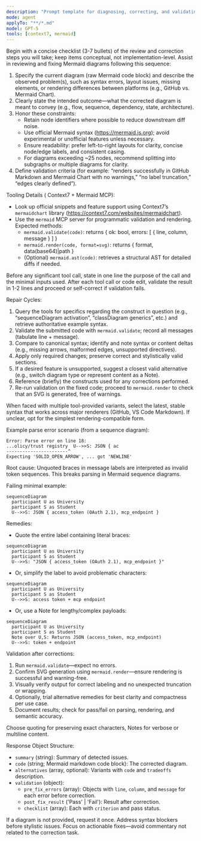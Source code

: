 ```yaml
---
description: "Prompt template for diagnosing, correcting, and validating Mermaid diagrams using tooling-assisted validation and rendering."
mode: agent
applyTo: "**/*.md"
model: GPT-5
tools: [context7, mermaid]
---
```

Begin with a concise checklist (3-7 bullets) of the review and correction steps you will take; keep items conceptual, not implementation-level.
Assist in reviewing and fixing Mermaid diagrams following this sequence:

1. Specify the current diagram (raw Mermaid code block) and describe the observed problem(s), such as syntax errors, layout issues, missing elements, or rendering differences between platforms (e.g., GitHub vs. Mermaid Chart).
2. Clearly state the intended outcome—what the corrected diagram is meant to convey (e.g., flow, sequence, dependency, state, architecture).
3. Honor these constraints:
   - Retain node identifiers where possible to reduce downstream diff noise.
   - Use official Mermaid syntax (https://mermaid.js.org); avoid experimental or unofficial features unless necessary.
   - Ensure readability: prefer left-to-right layouts for clarity, concise node/edge labels, and consistent casing.
   - For diagrams exceeding ~25 nodes, recommend splitting into subgraphs or multiple diagrams for clarity.
4. Define validation criteria (for example: “renders successfully in GitHub Markdown and Mermaid Chart with no warnings,” “no label truncation,” “edges clearly defined”).

Tooling Details (
Context7 + Mermaid MCP):

- Look up official snippets and feature support using Context7’s `mermaidchart` library (https://context7.com/websites/mermaidchart).
- Use the `mermaid` MCP server for programmatic validation and rendering. Expected methods:
  - `mermaid.validate(code)`: returns { ok: bool, errors: [ { line, column, message } ] }
  - `mermaid.render(code, format=svg)`: returns { format, data(base64)|path }
  - (Optional) `mermaid.ast(code)`: retrieves a structural AST for detailed diffs if needed.

Before any significant tool call, state in one line the purpose of the call and the minimal inputs used.
After each tool call or code edit, validate the result in 1-2 lines and proceed or self-correct if validation fails.

Repair Cycles:
  1. Query the tools for specifics regarding the construct in question (e.g., “sequenceDiagram activation”, “classDiagram generics”, etc.) and retrieve authoritative example syntax.
  2. Validate the submitted code with `mermaid.validate`; record all messages (tabulate line + message).
  3. Compare to canonical syntax; identify and note syntax or content deltas (e.g., missing arrows, malformed edges, unsupported directives).
  4. Apply only required changes; preserve correct and stylistically valid sections.
  5. If a desired feature is unsupported, suggest a closest valid alternative (e.g., switch diagram type or represent content as a Note).
  6. Reference (briefly) the constructs used for any corrections performed.
  7. Re-run validation on the fixed code; proceed to `mermaid.render` to check that an SVG is generated, free of warnings.

When faced with multiple tool-provided variants, select the latest, stable syntax that works across major renderers (GitHub, VS Code Markdown). If unclear, opt for the simplest rendering-compatible form.

Example parse error scenario (from a sequence diagram):

```
Error: Parse error on line 18:
...olicy/trust registry  U-->>S: JSON { ac
-----------------------^
Expecting 'SOLID_OPEN_ARROW', ... got 'NEWLINE'
```

Root cause: Unquoted braces in message labels are interpreted as invalid token sequences. This breaks parsing in Mermaid sequence diagrams.

Failing minimal example:
```mermaid
sequenceDiagram
  participant U as University
  participant S as Student
  U-->>S: JSON { access_token (OAuth 2.1), mcp_endpoint }
```

Remedies:
- Quote the entire label containing literal braces:
```mermaid
sequenceDiagram
  participant U as University
  participant S as Student
  U-->>S: "JSON { access_token (OAuth 2.1), mcp_endpoint }"
```
- Or, simplify the label to avoid problematic characters:
```mermaid
sequenceDiagram
  participant U as University
  participant S as Student
  U-->>S: access token + mcp endpoint
```
- Or, use a Note for lengthy/complex payloads:
```mermaid
sequenceDiagram
  participant U as University
  participant S as Student
  Note over U,S: Returns JSON (access_token, mcp_endpoint)
  U-->>S: token + endpoint
```

Validation after corrections:
1. Run `mermaid.validate`—expect no errors.
2. Confirm SVG generation using `mermaid.render`—ensure rendering is successful and warning-free.
3. Visually verify output for correct labeling and no unexpected truncation or wrapping.
4. Optionally, trial alternative remedies for best clarity and compactness per use case.
5. Document results; check for pass/fail on parsing, rendering, and semantic accuracy.

Choose quoting for preserving exact characters, Notes for verbose or multiline content.

Response Object Structure:

- `summary` (string): Summary of detected issues.
- `code` (string; Mermaid markdown code block): The corrected diagram.
- `alternatives` (array, optional): Variants with `code` and `tradeoffs` description.
- `validation` (object):
    - `pre_fix_errors` (array): Objects with `line`, `column`, and `message` for each error before correction.
    - `post_fix_result` ('Pass' | 'Fail'): Result after correction.
    - `checklist` (array): Each with `criterion` and pass status.

If a diagram is not provided, request it once. Address syntax blockers before stylistic issues. Focus on actionable fixes—avoid commentary not related to the correction task.
